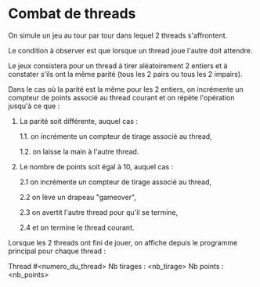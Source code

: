 # Combat de threads

On simule un jeu au tour par tour dans lequel 2 threads 
s'affrontent.

Le condition à observer est que lorsque un thread joue 
l'autre doit attendre.

Le jeux consistera pour un thread à tirer aléatoirement 2
entiers et à constater s'ils ont la même parité (tous 
les 2 pairs ou tous les 2 impairs).

Dans le cas où la parité est la même pour les 2 entiers,
on incrémente un compteur de points associé au thread
courant et on répète l'opération jusqu'à ce que :

1. La parité soit différente, auquel cas :

    1.1. on incrémente un compteur de tirage associé au thread,

    1.2. on laisse la main à l'autre thread.

2. Le nombre de points soit égal à 10, auquel cas :

    2.1 on incrémente un compteur de tirage associé au thread,

    2.2 on lève un drapeau "gameover",

    2.3 on avertit l'autre thread pour qu'il se termine,

    2.4 et on termine le thread courant. 

Lorsque les 2 threads ont fini de jouer, on affiche 
depuis le programme principal pour chaque thread :

Thread #<numero_du_thread> Nb tirages : <nb_tirage> Nb points : <nb_points>